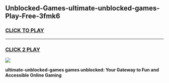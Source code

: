 
## Unblocked-Games-ultimate-unblocked-games-Play-Free-3fmk6
<h3>
<a href="https://premium76.site?title=ultimate-unblocked-games&ref=09A">CLICK TO PLAY</a></h3>
<hr>

<h3>
<a href="https://premium76.site?title=ultimate-unblocked-games&ref=09A">CLICK 2 PLAY</a>
  
</h3>

<a href="https://premium76.site?title=ultimate-unblocked-games&ref=09A"><img src="https://clearcache.store/games.png"></a>


**ultimate-unblocked-games games unblocked: Your Gateway to Fun and Accessible Online Gaming**
